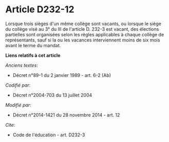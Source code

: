 # Article D232-12

Lorsque trois sièges d'un même collège sont vacants, ou lorsque le siège du collège visé au 3° du III de l'article D. 232-3
est vacant, des élections partielles sont organisées selon les règles applicables à chaque collège de représentants, sauf si
la ou les vacances interviennent moins de six mois avant le terme du mandat.

**Liens relatifs à cet article**

_Anciens textes_:

  - Décret n°89-1 du 2 janvier 1989 - art. 6-2 (Ab)

_Codifié par_:

  - Décret n°2004-703 du 13 juillet 2004

_Modifié par_:

  - Décret n°2014-1421 du 28 novembre 2014 - art. 12

_Cite_:

  - Code de l'éducation - art. D232-3
